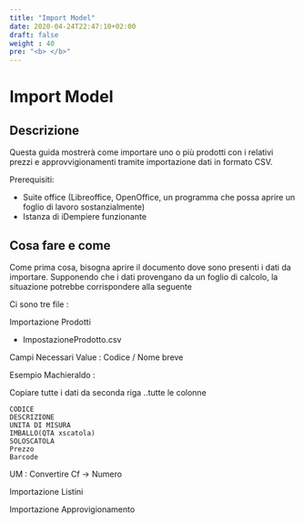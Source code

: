 ```yaml
---
title: "Import Model"
date: 2020-04-24T22:47:10+02:00
draft: false
weight : 40
pre: "<b> </b>"
---
```

# Import Model



## Descrizione

Questa guida mostrerà come importare uno o più prodotti con i relativi prezzi e approvvigionamenti
tramite importazione dati in formato CSV.

Prerequisiti:
* Suite office (Libreoffice, OpenOffice, un programma che possa aprire un foglio di lavoro sostanzialmente)
* Istanza di iDempiere funzionante



## Cosa fare e come

Come prima cosa, bisogna aprire il documento dove sono presenti i dati da importare. Supponendo che i dati provengano da un foglio di calcolo, la situazione potrebbe corrispondere alla seguente

Ci sono tre file :

Importazione Prodotti
* ImpostazioneProdotto.csv

Campi Necessari
Value : Codice / Nome breve

Esempio Machieraldo : 

Copiare tutte i dati da seconda riga ..tutte le colonne

```
CODICE
DESCRIZIONE 
UNITA DI MISURA 
IMBALLO(QTA xscatola)
SOLOSCATOLA
Prezzo
Barcode
```


UM : Convertire Cf -> Numero



Importazione Listini

Importazione Approvigionamento 



